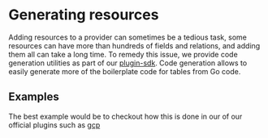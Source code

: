 # Generating resources

Adding resources to a provider can sometimes be a tedious task, some resources can have more than hundreds of fields and relations, and adding them all can
take a long time. To remedy this issue, we provide code generation utilities as part of our [plugin-sdk](https://github.com/cloudquery/plugin-sdk). Code generation allows to easily generate more of the boilerplate code for tables from Go code.

## Examples

The best example would be to checkout how this is done in our of our official plugins such as [gcp](https://github.com/cloudquery/cloudquery/tree/main/plugins/source/gcp/codegen)
